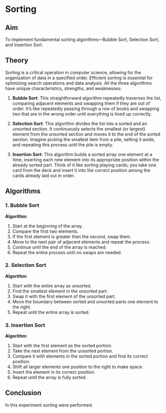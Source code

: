# Sorting

## Aim
 To implement fundamental sorting algorithms—Bubble Sort, Selection Sort, and Insertion Sort. 
 
## Theory

Sorting is a critical operation in computer science, allowing for the organization of data in a specified order. Efficient sorting is essential for optimizing search operations and data analysis. All the three algorithms have unique characteristics, strengths, and weaknesses:

1. **Bubble Sort**: This straightforward algorithm repeatedly traverses the list, comparing adjacent elements and swapping them if they are out of order. It’s like repeatedly passing through a row of books and swapping two that are in the wrong order until everything is lined up correctly.

2. **Selection Sort**: This algorithm divides the list into a sorted and an unsorted section. It continuously selects the smallest (or largest) element from the unsorted section and moves it to the end of the sorted section. Imagine picking the smallest item from a pile, setting it aside, and repeating this process until the pile is empty.

3. **Insertion Sort**: This algorithm builds a sorted array one element at a time, inserting each new element into its appropriate position within the already sorted part. Think of it like sorting playing cards; you take one card from the deck and insert it into the correct position among the cards already laid out in order.

## Algorithms

### 1. Bubble Sort

**Algorithm**:
1. Start at the beginning of the array.
2. Compare the first two elements.
3. If the first element is greater than the second, swap them.
4. Move to the next pair of adjacent elements and repeat the process.
5. Continue until the end of the array is reached.
6. Repeat the entire process until no swaps are needed.


### 2. Selection Sort

**Algorithm**:
1. Start with the entire array as unsorted.
2. Find the smallest element in the unsorted part.
3. Swap it with the first element of the unsorted part.
4. Move the boundary between sorted and unsorted parts one element to the right.
5. Repeat until the entire array is sorted.


### 3. Insertion Sort

**Algorithm**:
1. Start with the first element as the sorted portion.
2. Take the next element from the unsorted portion.
3. Compare it with elements in the sorted portion and find its correct position.
4. Shift all larger elements one position to the right to make space.
5. Insert the element in its correct position.
6. Repeat until the array is fully sorted.

## Conclusion
In this experiment sorting were performed.
